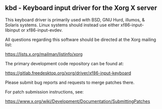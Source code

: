 kbd - Keyboard input driver for the Xorg X server
-------------------------------------------------------------------------

This keyboard driver is primarily used with BSD, GNU Hurd, illumos, & Solaris
systems.  Linux systems should instead use either xf86-input-libinput or
xf86-input-evdev.

All questions regarding this software should be directed at the
Xorg mailing list:

  https://lists.x.org/mailman/listinfo/xorg

The primary development code repository can be found at:

  https://gitlab.freedesktop.org/xorg/driver/xf86-input-keyboard

Please submit bug reports and requests to merge patches there.

For patch submission instructions, see:

  https://www.x.org/wiki/Development/Documentation/SubmittingPatches


